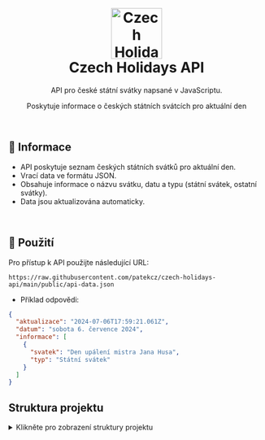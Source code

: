 <h1 align="center">
  <br>
  <img src="https://github.com/patekcz/czech-holidays-api/assets/52839023/de47535a-9ad6-42f3-b01f-0e66e14edcf4" alt="Czech Holidays API" width="100">
  <br>
  Czech Holidays API
  <br>
</h1>

<p align="center">API pro české státní svátky napsané v JavaScriptu.</p>
<p align="center">Poskytuje informace o českých státních svátcích pro aktuální den</p>

<br>

## 🌸 Informace
   
- API poskytuje seznam českých státních svátků pro aktuální den.
- Vrací data ve formátu JSON.
- Obsahuje informace o názvu svátku, datu a typu (státní svátek, ostatní svátky).
- Data jsou aktualizována automaticky.

<br>

## 🌱 Použití
   
Pro přístup k API použijte následující URL:

```
https://raw.githubusercontent.com/patekcz/czech-holidays-api/main/public/api-data.json
```

- Příklad odpovědi:

```json
{
  "aktualizace": "2024-07-06T17:59:21.061Z",
  "datum": "sobota 6. července 2024",
  "informace": [
    {
      "svatek": "Den upálení mistra Jana Husa",
      "typ": "Státní svátek"
    }
  ]
}
```

## Struktura projektu

<details>
  <summary>Klikněte pro zobrazení struktury projektu</summary>

```
czech-holidays-api/
│
├── .github/
│   └── workflows/
│       └── update.yml
│
├── public/
│   └── api-data.json
│
├── src/
│   ├── index.js
│   ├── updateData.js
│   └── utils/
│       └── helpers.js
│
├── package.json
└── README.md
```

</details>


